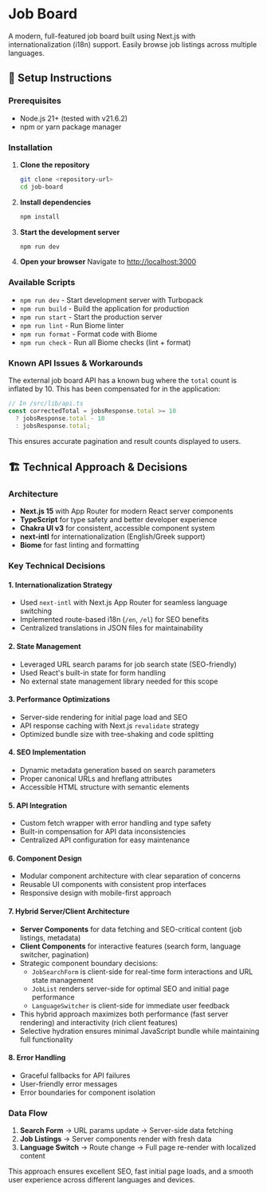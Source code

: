 # Job Board

A modern, full-featured job board built using Next.js with internationalization (i18n) support. Easily browse job listings across multiple languages.

## 🚀 Setup Instructions

### Prerequisites

- Node.js 21+ (tested with v21.6.2)
- npm or yarn package manager

### Installation

1. **Clone the repository**

   ```bash
   git clone <repository-url>
   cd job-board
   ```

2. **Install dependencies**

   ```bash
   npm install
   ```

3. **Start the development server**

   ```bash
   npm run dev
   ```

4. **Open your browser**
   Navigate to [http://localhost:3000](http://localhost:3000)

### Available Scripts

- `npm run dev` - Start development server with Turbopack
- `npm run build` - Build the application for production
- `npm run start` - Start the production server
- `npm run lint` - Run Biome linter
- `npm run format` - Format code with Biome
- `npm run check` - Run all Biome checks (lint + format)

### Known API Issues & Workarounds

The external job board API has a known bug where the `total` count is inflated by 10. This has been compensated for in the application:

```typescript
// In /src/lib/api.ts
const correctedTotal = jobsResponse.total >= 10 
  ? jobsResponse.total - 10 
  : jobsResponse.total;
```

This ensures accurate pagination and result counts displayed to users.

## 🏗️ Technical Approach & Decisions

### Architecture

- **Next.js 15** with App Router for modern React server components
- **TypeScript** for type safety and better developer experience
- **Chakra UI v3** for consistent, accessible component system
- **next-intl** for internationalization (English/Greek support)
- **Biome** for fast linting and formatting

### Key Technical Decisions

#### 1. **Internationalization Strategy**

- Used `next-intl` with Next.js App Router for seamless language switching
- Implemented route-based i18n (`/en`, `/el`) for SEO benefits
- Centralized translations in JSON files for maintainability

#### 2. **State Management**

- Leveraged URL search params for job search state (SEO-friendly)
- Used React's built-in state for form handling
- No external state management library needed for this scope

#### 3. **Performance Optimizations**

- Server-side rendering for initial page load and SEO
- API response caching with Next.js `revalidate` strategy
- Optimized bundle size with tree-shaking and code splitting

#### 4. **SEO Implementation**

- Dynamic metadata generation based on search parameters
- Proper canonical URLs and hreflang attributes
- Accessible HTML structure with semantic elements

#### 5. **API Integration**

- Custom fetch wrapper with error handling and type safety
- Built-in compensation for API data inconsistencies
- Centralized API configuration for easy maintenance

#### 6. **Component Design**

- Modular component architecture with clear separation of concerns
- Reusable UI components with consistent prop interfaces
- Responsive design with mobile-first approach

#### 7. **Hybrid Server/Client Architecture**

- **Server Components** for data fetching and SEO-critical content (job listings, metadata)
- **Client Components** for interactive features (search form, language switcher, pagination)
- Strategic component boundary decisions:
  - `JobSearchForm` is client-side for real-time form interactions and URL state management
  - `JobList` renders server-side for optimal SEO and initial page performance
  - `LanguageSwitcher` is client-side for immediate user feedback
- This hybrid approach maximizes both performance (fast server rendering) and interactivity (rich client features)
- Selective hydration ensures minimal JavaScript bundle while maintaining full functionality

#### 8. **Error Handling**

- Graceful fallbacks for API failures
- User-friendly error messages
- Error boundaries for component isolation

### Data Flow

1. **Search Form** → URL params update → Server-side data fetching
2. **Job Listings** → Server components render with fresh data
3. **Language Switch** → Route change → Full page re-render with localized content

This approach ensures excellent SEO, fast initial page loads, and a smooth user experience across different languages and devices.
